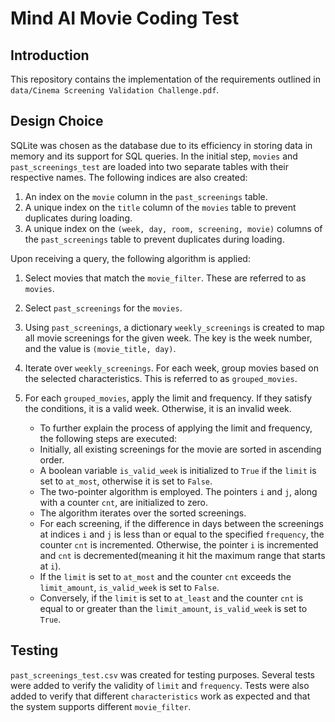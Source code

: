 # Mind AI Movie Coding Test

## Introduction

This repository contains the implementation of the requirements outlined in `data/Cinema Screening Validation Challenge.pdf`.

## Design Choice

SQLite was chosen as the database due to its efficiency in storing data in memory and its support for SQL queries.
In the initial step, `movies` and `past_screenings_test` are loaded into two separate tables with their respective names. The following indices are also created:

1. An index on the `movie` column in the `past_screenings` table.
2. A unique index on the `title` column of the `movies` table to prevent duplicates during loading.
3. A unique index on the `(week, day, room, screening, movie)` columns of the `past_screenings` table to prevent duplicates during loading.

Upon receiving a query, the following algorithm is applied:

1. Select movies that match the `movie_filter`. These are referred to as `movies`.

2. Select `past_screenings` for the `movies`.

3. Using `past_screenings`, a dictionary `weekly_screenings` is created to map all movie screenings for the given week. The key is the week number, and the value is `(movie_title, day)`.

4. Iterate over `weekly_screenings`. For each week, group movies based on the selected characteristics. This is referred to as `grouped_movies`.
5. For each `grouped_movies`, apply the limit and frequency. If they satisfy the conditions, it is a valid week. Otherwise, it is an invalid week.
    - To further explain the process of applying the limit and frequency, the following steps are executed:
     - Initially, all existing screenings for the movie are sorted in ascending order.
     - A boolean variable `is_valid_week` is initialized to `True` if the `limit` is set to `at_most`, otherwise it is set to `False`.
     - The two-pointer algorithm is employed. The pointers `i` and `j`, along with a counter `cnt`, are initialized to zero.
     - The algorithm iterates over the sorted screenings.
     - For each screening, if the difference in days between the screenings at indices `i` and `j` is less than or equal to the specified `frequency`, the counter `cnt` is incremented. Otherwise, the pointer `i` is incremented and `cnt` is decremented(meaning it hit the maximum range that starts at `i`).
     - If the `limit` is set to `at_most` and the counter `cnt` exceeds the `limit_amount`, `is_valid_week` is set to `False`.
     - Conversely, if the `limit` is set to `at_least` and the counter `cnt` is equal to or greater than the `limit_amount`, `is_valid_week` is set to `True`.

## Testing

`past_screenings_test.csv` was created for testing purposes. Several tests were added to verify the validity of `limit` and `frequency`.
Tests were also added to verify that different `characteristics` work as expected and that the system supports different `movie_filter`.
